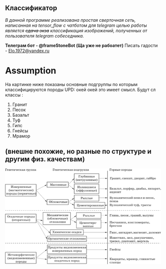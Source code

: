 ## Классификатор 
*В данной программе реализована простая сверточная сеть, написанная на tensor_flow с чатботом для telegram*
*целью работы является ~~сдача экза~~ классификация изображений, полученных от пользователя telegram собеседника.*

**Телеграм бот - @frameStoneBot (Ща уже не рабоатет)**
Писать гадости - Elo.1972@yandex.ru

# Assumption 
 На картинке ниже показаны основные подгруппы по которым классифицируются породы 
 UPD: окей окей это имеет смысл. Будут сл классы :
 
 1. Гранит
 2. Песок
 3. Базальт
 4. Туф
 5. Гипс
 6. Гнейсы
 7. Мрамор
## (внешне похожие, но разные по структуре и другим физ. качествам)
![классификация.png](классификация.png)
